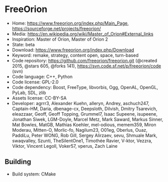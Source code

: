 # FreeOrion

- Home: https://www.freeorion.org/index.php/Main_Page, https://sourceforge.net/projects/freeorion/
- Media: https://en.wikipedia.org/wiki/Master_of_Orion#External_links
- Inspiration: Master of Orion, Master of Orion 2
- State: beta
- Download: https://www.freeorion.org/index.php/Download
- Keyword: remake, strategy, content open, space, turn-based
- Code repository: https://github.com/freeorion/freeorion.git (@created 2015, @stars 605, @forks 141), https://svn.code.sf.net/p/freeorion/code (svn)
- Code language: C++, Python
- Code license: GPL-2.0
- Code dependency: Boost, FreeType, libvorbis, Ogg, OpenAL, OpenGL, PyLab, SDL, zlib
- Assets license: CC-BY-SA
- Developer: agrrr3, Alexander Kuehn, alleryn, Andrey, aschuch247, Captain-HM, Daria, dbenage-cx, Deepsloth, Dilvish, Dmitry Tsarevich, eleazzaar, Geoff, Geoff Topping, Grummel7, Isaac Supeene, isupeene, Jonathan Siwek, LGM-Doyle, Marcel Metz, Mark Saward, Markus Sinner, Mat Bowles, MatGB, Mathias Koehler, mel-odious, memem359, Miron Moderau, Mitten-O, Morlic-fo, Nagilum23, O01eg, Oberlus, Ouaz, PaddiLu, Peter WONG, Rob Gill, Sergey Alirzaev, sevu, Shmuale Mark, swaqvalley, Szunti, TheSilentOne1, Timothée Ravier, V-ktor, Vezzra, Viktor, Vincent Legoll, Voker57, vperus, Zach Laine

## Building

- Build system: CMake
